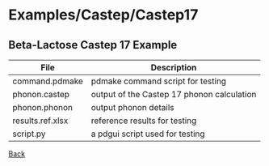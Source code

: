 # Examples/Castep/Castep17
## Beta-Lactose Castep 17 Example

| **File**              | **Description**                                   |
| --------------------- | ------------------------------------------------- |
| command.pdmake        | pdmake command script for testing |
| phonon.castep         | output of the Castep 17 phonon calculation |
| phonon.phonon         | output phonon details |
| results.ref.xlsx      | reference results for testing |
| script.py             | a pdgui script used for testing |

[Back](..)
